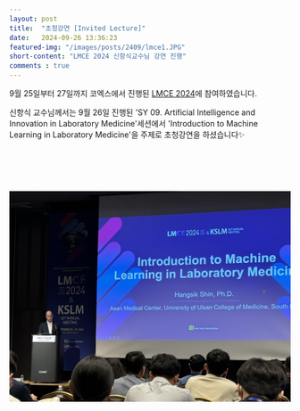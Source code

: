 ```yaml
---
layout: post 
title:  "초청강연 [Invited Lecture]"
date:   2024-09-26 13:36:23
featured-img: "/images/posts/2409/lmce1.JPG"
short-content: "LMCE 2024 신항식교수님 강연 진행"
comments : true
---
```


9월 25일부터 27일까지 코엑스에서 진행된 [LMCE 2024](https://www.lmce-kslm.org/html/?pmode=Welcome)에 참여하였습니다.

신항식 교수님께서는 9월 26일 진행된 'SY 09. Artificial Intelligence and Innovation in Laboratory Medicine'세션에서 'Introduction to Machine Learning in Laboratory Medicine'을 주제로 초청강연을 하셨습니다✨

<br>

<div style="display: flex; justify-content: center;">
    <span class="image featured"><img src="/images/posts/2409/lmce1.JPG" alt="" style='height: 500px; object-fit: contain;'></span>
</div>